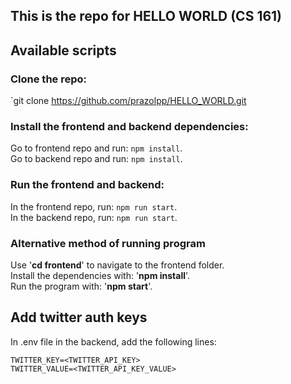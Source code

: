 ## This is the repo for HELLO WORLD (CS 161)


## Available scripts

### Clone the repo: 

`git clone https://github.com/prazolpp/HELLO_WORLD.git

### Install the frontend and backend dependencies:

Go to frontend repo and run: `npm install`.   
Go to backend repo and run: `npm install`. 

### Run the frontend and backend:
In the frontend repo, run: `npm run start`.  
In the backend repo, run: `npm run start`. 


### Alternative method of running program
Use '**cd frontend**' to navigate to the frontend folder.  
Install the dependencies with: '**npm install**'.  
Run the program with: '**npm start**'.  

## Add twitter auth keys

In .env file in the backend, add the following lines:

```
TWITTER_KEY=<TWITTER_API_KEY>
TWITTER_VALUE=<TWITTER_API_KEY_VALUE>

```








